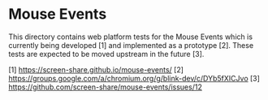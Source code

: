 # Mouse Events

This directory contains web platform tests for the Mouse Events which is
currently being developed [1] and implemented as a prototype [2]. These tests
are expected to be moved upstream in the future [3].

[1] https://screen-share.github.io/mouse-events/
[2] https://groups.google.com/a/chromium.org/g/blink-dev/c/DYb5fXICJvo
[3] https://github.com/screen-share/mouse-events/issues/12
